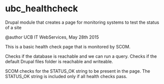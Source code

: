 # ubc_healthcheck
Drupal module that creates a page for monitoring systems to test the status of a site

@author UCB IT WebServices, May 28th 2015
	
This is a basic health check page that is monitored by SCOM.
	
Checks if the database is reachable and we can run a query.
Checks if the default Drupal files folder is reachable and writeable.
	
SCOM checks for the STATUS_OK string to be present in the page.
The STATUS_OK string is included only if all health checks pass.

